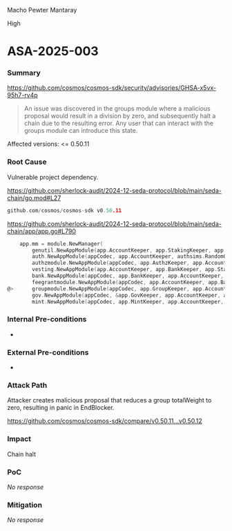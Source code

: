 Macho Pewter Mantaray

High

# ASA-2025-003

### Summary

https://github.com/cosmos/cosmos-sdk/security/advisories/GHSA-x5vx-95h7-rv4p

> An issue was discovered in the groups module where a malicious proposal would result in a division by zero, and subsequently halt a chain due to the resulting error. Any user that can interact with the groups module can introduce this state.

Affected versions: <= 0.50.11

### Root Cause

Vulnerable project dependency.

https://github.com/sherlock-audit/2024-12-seda-protocol/blob/main/seda-chain/go.mod#L27
```go
github.com/cosmos/cosmos-sdk v0.50.11
```
https://github.com/sherlock-audit/2024-12-seda-protocol/blob/main/seda-chain/app/app.go#L790
```go
	app.mm = module.NewManager(
		genutil.NewAppModule(app.AccountKeeper, app.StakingKeeper, app, txConfig),
		auth.NewAppModule(appCodec, app.AccountKeeper, authsims.RandomGenesisAccounts, nil),
		authzmodule.NewAppModule(appCodec, app.AuthzKeeper, app.AccountKeeper, app.BankKeeper, app.interfaceRegistry),
		vesting.NewAppModule(app.AccountKeeper, app.BankKeeper, app.StakingKeeper),
		bank.NewAppModule(appCodec, app.BankKeeper, app.AccountKeeper, nil),
		feegrantmodule.NewAppModule(appCodec, app.AccountKeeper, app.BankKeeper, app.FeeGrantKeeper, app.interfaceRegistry),
@>		groupmodule.NewAppModule(appCodec, app.GroupKeeper, app.AccountKeeper, app.BankKeeper, app.interfaceRegistry),
		gov.NewAppModule(appCodec, &app.GovKeeper, app.AccountKeeper, app.BankKeeper, nil),
		mint.NewAppModule(appCodec, app.MintKeeper, app.AccountKeeper, nil, nil),
```

### Internal Pre-conditions

-

### External Pre-conditions

-

### Attack Path

Attacker creates malicious proposal that reduces a group totalWeight to zero, resulting in panic in EndBlocker.

https://github.com/cosmos/cosmos-sdk/compare/v0.50.11...v0.50.12

### Impact

Chain halt

### PoC

_No response_

### Mitigation

_No response_